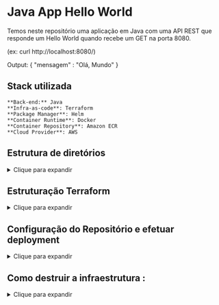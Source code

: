 
# Java App Hello World #

Temos neste repositório uma aplicação em Java com uma API REST que responde um Hello World quando recebe um GET na porta 8080. 

(ex: curl http://localhost:8080/)

Output: 
    { "mensagem" : "Olá, Mundo" }

## Stack utilizada ##

```
**Back-end:** Java
**Infra-as-code**: Terraform
**Package Manager**: Helm
**Container Runtime**: Docker
**Container Repository**: Amazon ECR
**Cloud Provider**: AWS
``` 

## Estrutura de diretórios ##

<details><summary> Clique para expandir</summary>
<p>

```plaintext

├── LICENSE
├── README.md
├── .github
│   └── workflows
│       └── BuildAndDeploy.yaml
├── app
│   ├── .gitignore
│   ├── Dockerfile
│   ├── mvnw
│   ├── mvnw.cmd
│   ├── pom.xml
│   ├── .mvn
│   │   └── wrapper
│   │       ├── maven-wrapper.jar
│   │       └── maven-wrapper.properties
│   └── src
│       ├── main
│       │   ├── java
│       │   │   └── com
│       │   │       └── example
│       │   │           └── app
│       │   │               ├── AppAController.java
│       │   │               └── AppApplication.java
│       │   └── resources
│       │       └── application.properties
│       └── test
│           └── java
│               └── com
│                   └── example
│                       └── app
│                           └── AppApplicationTests.java
├── helm
│   ├── .helmignore
│   ├── Chart.yaml
│   ├── values.yaml
│   └── templates
│       ├── deployment.yaml
│       ├── ingress.yaml
│       ├── service.yaml
│       ├── serviceaccount.yaml
│       ├── _helpers.tpl
│       └── tests
│           └── test-connection.yaml
└── infra
    ├── cleaning.json
    ├── loadbalancer.tf
    ├── provider.tf
    ├── route53.tf
    ├── securitygroup.tf
    ├── terraform.tfvars
    └── variables.tf
```

</p>
</details>

<!-- BEGIN_TF_DOCS -->

## Estruturação Terraform 

<details><summary> Clique para expandir</summary>
<p>

## Diretórios ##

|   Diretório       | Descrição |
|-------------------|-----------|
| `/.github/workflows` |     Diretório que contém todas as configurações do Pipeline Actions do repositório.       |
| `/app`               |     Diretório que contém todos os arquivos, diretórios e subdiretórios da aplicação Java  |
| `/helm`              |     Diretório que contém todos os manifestos de configuração do Helm Chart da aplicação.  |
| `/infra`             |     Diretório que contém todos os arquivos de configuração de infra-as-code Terraform.    |

## Requirements

| Name | Version |
|------|---------|
| `terraform` | >= 0.13 |

## Providers

| Name | Version |
|------|---------|
|  `hashicorp/aws`    | ~> 4.47.0   |


## Modules

No modules.

## Arquivos

| Name | Descrição |
|------|-----------|
|`provider.tf` | Arquivo que contém configurações de provider terraform, tais como backend state e versão do binário.|
|`loadbalancer.tf` | Arquivo que contém as configurações do Load Balancer |
|`route53.tf` | Arquivo que contém as configurações do Route53. |
|`securitygroup.tf` | Arquivo que contém as configurações do Security Group. |
|`terraform.tfvars` | Arquivo que contém entradas de variáveis do Terraform. |
|`variables.tf` | Arquivo que contém as declarações de variáveis e seus tipos.|

## Resources

| Name | Type | File |
|------|------| ---- |
| `aws_lb.app_load_balancer`      | resource | loadbalancer.tf |
| `aws_route53_record.app_cname`  | resource | route53.tf |
| `aws_security_group.sg_load_balancer`  | resource | securitygroup.tf |

## Inputs terraform.tfvars 

| Name | Description | Type | Default | Required |
|------|-------------|------|---------|:--------:|
| `name`             |  Nome da Aplicação                             | `string`         | app | yes |
| `subnets`          |  Subnets para uso no Load Balancer             | `string list`     | ["subnet-02a847612875d595f", "subnet-094a63fc4a2245b06", "subnet-0077940cf1c7eb53d"] | yes |
| `internal`         |  Conectividade do Balanceador de Carga         | `boolean`         | false | yes |
| `internal`         |  Tipo de Balanceador                           | `string`          | application | yes |
| `vpc_id`           |  ID da VPC                                     | `string`          | "vpc-0857ec9c2dc1874af" | yes |
| `eks_cluster_name` | Nome do Cluster EKS                            | `string`          | "eks-cluster" | yes |
| `zone_id`          | ID da Zona DNS - Route53                       | `string`          |   = "DKHNIA123" | yes

</p>
</details>


## Configuração do Repositório e efetuar deployment ##

<details><summary> Clique para expandir</summary>
<p>

### Step 1: 

    - Crie suas credenciais na AWS e configure as secrets no Github:

    aws-access-key-id:      ${{ secrets.AWS_ACCESS_KEY_ID }}
    aws-secret-access-key:  ${{ secrets.AWS_SECRET_ACCESS_KEY }}
    aws-account-id:         ${{ secrets.AWS_ACCOUNT_ID }}

https://docs.github.com/pt/actions/security-guides/using-secrets-in-github-actions

<img src="https://docs.github.com/assets/cb-28266/mw-1440/images/help/repository/repo-actions-settings.webp">

<img src="https://docs.github.com/assets/cb-62141/mw-1440/images/help/repository/actions-secrets-tab.webp">

### Step 2:

    - Colete as configurações de contexto do seu cluster EKS na AWS e armazene numa Secret do Github com o nome KUBE_CONFIG_DATA.

    - Acesse o CloudShell da sua Conta AWS:
      aws eks update-kubeconfig --name eks-cluster --region us-east-1

    - Copie o conteúdo do  '~/.kube/config' e crie a secret no Github.
      KUBE_CONFIG_DATA: ${{ secrets.KUBE_CONFIG_DATA }}

### Step 3: 

    - Para fazer deploy preencha as configurações conforme instruções no 'terraform.tfvars', substitua pelos valores da sua conta AWS.
```
name               = "app"
subnets            = ["subnet123"]
internal           = false
load_balancer_type = "application"
vpc_id             = "vpc-123"
eks_cluster_name   = "eks-cluster"
zone_id            = "DKHNIA123"
``` 

### Step 4:

    - Clone o repositório, escreva um commit e faça um push na branch "main".
    
    git clone https://github.com/ewertonnunes/sre-challenge/
    git add . 
    git commit -m "Meu primeiro deploy" 
    git push

    - Ao efetuar o push automaticamente a esteira será disparada e fará criação da infra e deploy da aplicação.

</p>
</details>    

## Como destruir a infraestrutura :

<details><summary> Clique para expandir</summary>
<p>

    - Para destruir a infra utilize o arquivo "/infra/cleaning.json" e atribua o valor { "destroy" : "true" }
    - Esta configuração executará um terraform destroy em todos os elementos da infra.
</p>
</details>